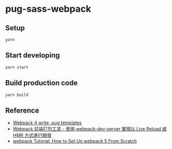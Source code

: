 # pug-sass-webpack

## Setup

```shell
yarn
```

## Start developing

```shell
yarn start
```

## Build production code

```shell
yarn build
```

## Reference

- [Webpack 4 write .pug templates](https://itnext.io/webpack-4-write-pug-templates-c24e5ea07317)
- [Webpack 前端打包工具 - 使用 webpack-dev-server 實現以 Live Reload 或 HMR 方式進行開發](https://awdr74100.github.io/2020-03-26-webpack-webpackdevserver/)
- [webpack Tutorial: How to Set Up webpack 5 From Scratch](https://www.taniarascia.com/how-to-use-webpack/)
